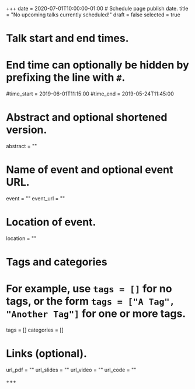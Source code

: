 +++
date = 2020-07-01T10:00:00-01:00 # Schedule page publish date.
title = "No upcoming talks currently scheduled!"
draft = false
selected = true

# Talk start and end times.
#   End time can optionally be hidden by prefixing the line with `#`.
#time_start = 2019-06-01T11:15:00
#time_end = 2019-05-24T11:45:00

# Abstract and optional shortened version.
abstract = ""

# Name of event and optional event URL.
event = ""
event_url = ""

# Location of event.
location = ""

# Tags and categories
# For example, use `tags = []` for no tags, or the form `tags = ["A Tag", "Another Tag"]` for one or more tags.
tags = []
categories = []

# Links (optional).
url_pdf = ""
url_slides = ""
url_video = ""
url_code = ""

+++